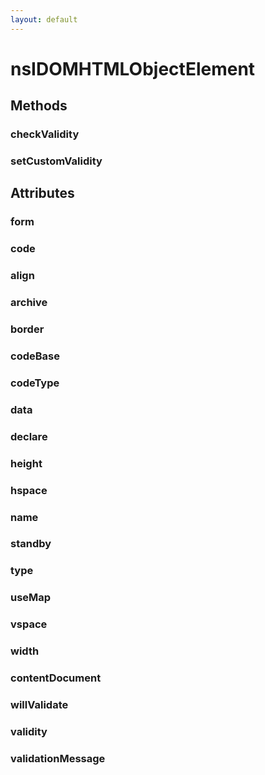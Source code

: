 ```yaml
---
layout: default
---
```


# nsIDOMHTMLObjectElement #

## Methods ##

### checkValidity ###

### setCustomValidity ###

## Attributes ##

### form ###

### code ###

### align ###

### archive ###

### border ###

### codeBase ###

### codeType ###

### data ###

### declare ###

### height ###

### hspace ###

### name ###

### standby ###

### type ###

### useMap ###

### vspace ###

### width ###

### contentDocument ###

### willValidate ###

### validity ###

### validationMessage ###
